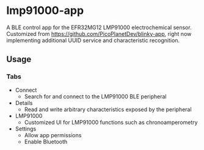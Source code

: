 # lmp91000-app

A BLE control app for the EFR32MG12 LMP91000 electrochemical sensor.
Customized from <https://github.com/PicoPlanetDev/blinky-app>, right now implementing additional UUID service and characteristic recognition.

## Usage

### Tabs

- Connect
  - Search for and connect to the LMP91000 BLE peripheral
- Details
  - Read and write arbitrary characteristics exposed by the peripheral
- LMP91000
  - Customized UI for LMP91000 functions such as chronoamperometry
- Settings
  - Allow app permissions
  - Enable Bluetooth